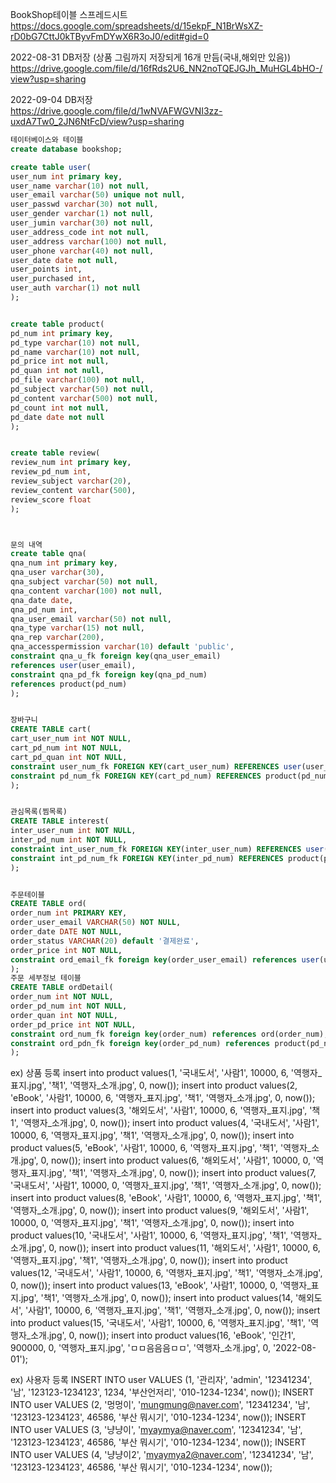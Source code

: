 BookShop테이블 스프레드시트  
https://docs.google.com/spreadsheets/d/15ekpF_N1BrWsXZ-rD0bG7CttJ0kTByvFmDYwX6R3oJ0/edit#gid=0  


2022-08-31 DB저장 (상품 그림까지 저장되게 16개 만듬(국내,해외만 있음))  
https://drive.google.com/file/d/16fRds2U6_NN2noTQEJGJh_MuHGL4bHO-/view?usp=sharing  


2022-09-04 DB저장  
https://drive.google.com/file/d/1wNVAFWGVNI3zz-uxdA7Tw0_2JN6NtFcD/view?usp=sharing

```SQL
테이터베이스와 테이블
create database bookshop;

create table user(
user_num int primary key,
user_name varchar(10) not null,
user_email varchar(50) unique not null,
user_passwd varchar(30) not null,
user_gender varchar(1) not null,
user_jumin varchar(30) not null,
user_address_code int not null,
user_address varchar(100) not null,
user_phone varchar(40) not null,
user_date date not null,
user_points int,
user_purchased int,
user_auth varchar(1) not null
);


create table product(
pd_num int primary key,
pd_type varchar(10) not null,
pd_name varchar(10) not null,
pd_price int not null,
pd_quan int not null,
pd_file varchar(100) not null,
pd_subject varchar(50) not null,
pd_content varchar(500) not null,
pd_count int not null,
pd_date date not null
);


create table review(
review_num int primary key,
review_pd_num int,
review_subject varchar(20),
review_content varchar(500),
review_score float
);



문의 내역
create table qna(
qna_num int primary key,
qna_user varchar(30),
qna_subject varchar(50) not null,
qna_content varchar(100) not null,
qna_date date,
qna_pd_num int,
qna_user_email varchar(50) not null,
qna_type varchar(15) not null,
qna_rep varchar(200),
qna_accesspermission varchar(10) default 'public',
constraint qna_u_fk foreign key(qna_user_email)
references user(user_email),
constraint qna_pd_fk foreign key(qna_pd_num)
references product(pd_num)
);


장바구니  
CREATE TABLE cart(
cart_user_num int NOT NULL,
cart_pd_num int NOT NULL,
cart_pd_quan int NOT NULL,
constraint user_num_fk FOREIGN KEY(cart_user_num) REFERENCES user(user_num),
constraint pd_num_fk FOREIGN KEY(cart_pd_num) REFERENCES product(pd_num)
);


관심목록(찜목록)
CREATE TABLE interest(
inter_user_num int NOT NULL,
inter_pd_num int NOT NULL,
constraint int_user_num_fk FOREIGN KEY(inter_user_num) REFERENCES user(user_num),
constraint int_pd_num_fk FOREIGN KEY(inter_pd_num) REFERENCES product(pd_num)
);


주문테이블
CREATE TABLE ord(
order_num int PRIMARY KEY,
order_user_email VARCHAR(50) NOT NULL,
order_date DATE NOT NULL,
order_status VARCHAR(20) default '결제완료',
order_price int NOT NULL,
constraint ord_email_fk foreign key(order_user_email) references user(user_email)
);
주문 세부정보 테이블
CREATE TABLE ordDetail(
order_num int NOT NULL,
order_pd_num int NOT NULL,
order_quan int NOT NULL,
order_pd_price int NOT NULL,
constraint ord_num_fk foreign key(order_num) references ord(order_num),
constraint ord_pdn_fk foreign key(order_pd_num) references product(pd_num)
);
```


ex) 상품 등록
insert into product values(1, '국내도서', '사람1', 10000, 6, '역행자_표지.jpg', '책1', '역행자_소개.jpg', 0, now());
insert into product values(2, 'eBook', '사람1', 10000, 6, '역행자_표지.jpg', '책1', '역행자_소개.jpg', 0, now());
insert into product values(3, '해외도서', '사람1', 10000, 6, '역행자_표지.jpg', '책1', '역행자_소개.jpg', 0, now());
insert into product values(4, '국내도서', '사람1', 10000, 6, '역행자_표지.jpg', '책1', '역행자_소개.jpg', 0, now());
insert into product values(5, 'eBook', '사람1', 10000, 6, '역행자_표지.jpg', '책1', '역행자_소개.jpg', 0, now());
insert into product values(6, '해외도서', '사람1', 10000, 0, '역행자_표지.jpg', '책1', '역행자_소개.jpg', 0, now());
insert into product values(7, '국내도서', '사람1', 10000, 0, '역행자_표지.jpg', '책1', '역행자_소개.jpg', 0, now());
insert into product values(8, 'eBook', '사람1', 10000, 6, '역행자_표지.jpg', '책1', '역행자_소개.jpg', 0, now());
insert into product values(9, '해외도서', '사람1', 10000, 0, '역행자_표지.jpg', '책1', '역행자_소개.jpg', 0, now());
insert into product values(10, '국내도서', '사람1', 10000, 6, '역행자_표지.jpg', '책1', '역행자_소개.jpg', 0, now());
insert into product values(11, '해외도서', '사람1', 10000, 6, '역행자_표지.jpg', '책1', '역행자_소개.jpg', 0, now());
insert into product values(12, '국내도서', '사람1', 10000, 6, '역행자_표지.jpg', '책1', '역행자_소개.jpg', 0, now());
insert into product values(13, 'eBook', '사람1', 10000, 0, '역행자_표지.jpg', '책1', '역행자_소개.jpg', 0, now());
insert into product values(14, '해외도서', '사람1', 10000, 6, '역행자_표지.jpg', '책1', '역행자_소개.jpg', 0, now());
insert into product values(15, '국내도서', '사람1', 10000, 6, '역행자_표지.jpg', '책1', '역행자_소개.jpg', 0, now());
insert into product values(16, 'eBook', '인간1', 900000, 0, '역행자_표지.jpg', 'ㅁㅁ음음음ㅁㅁ', '역행자_소개.jpg', 0, '2022-08-01');

ex) 사용자 등록
INSERT INTO user VALUES (1, '관리자', 'admin', '12341234', '남', '123123-1234123', 1234, '부산언저리', '010-1234-1234', now());
INSERT INTO user VALUES (2, '멍멍이', 'mungmung@naver.com', '12341234', '남', '123123-1234123', 46586, '부산 뭐시기', '010-1234-1234', now());
INSERT INTO user VALUES (3, '냥냥이', 'myaymya@naver.com', '12341234', '남', '123123-1234123', 46586, '부산 뭐시기', '010-1234-1234', now());
INSERT INTO user VALUES (4, '냥냥이2', 'myaymya2@naver.com', '12341234', '남', '123123-1234123', 46586, '부산 뭐시기', '010-1234-1234',  now());



